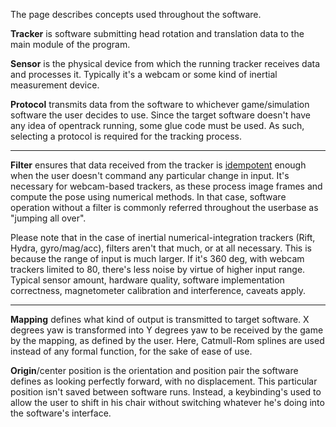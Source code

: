 The page describes concepts used throughout the software.

**Tracker** is software submitting head rotation and translation data to
the main module of the program.

**Sensor** is the physical device from which the running tracker
receives data and processes it. Typically it's a webcam or some kind of
inertial measurement device.

**Protocol** transmits data from the software to whichever
game/simulation software the user decides to use. Since the target
software doesn't have any idea of opentrack running, some glue code must
be used. As such, selecting a protocol is required for the tracking
process.

***

**Filter** ensures that data received from the tracker is
[idempotent](http://en.wiktionary.org/wiki/idempotent) enough when the
user doesn't command any particular change in input. It's necessary for
webcam-based trackers, as these process image frames and compute the
pose using numerical methods. In that case, software operation without a
filter is commonly referred throughout the userbase as "jumping all
over".

Please note that in the case of inertial numerical-integration trackers
(Rift, Hydra, gyro/mag/acc), filters aren't that much, or at all
necessary. This is because the range of input is much larger. If it's
360 deg, with webcam trackers limited to 80, there's less noise by
virtue of higher input range. Typical sensor amount, hardware quality,
software implementation correctness, magnetometer calibration and
interference, caveats apply.

***

**Mapping** defines what kind of output is transmitted to target
software. X degrees yaw is transformed into Y degrees yaw to be received
by the game by the mapping, as defined by the user. Here, Catmull-Rom
splines are used instead of any formal function, for the sake of ease of
use.

**Origin**/center position is the orientation and position pair the
software defines as looking perfectly forward, with no displacement.
This particular position isn't saved between software runs. Instead, a
keybinding's used to allow the user to shift in his chair without
switching whatever he's doing into the software's interface.
